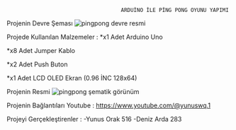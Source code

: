                                         ARDUİNO İLE PİNG PONG OYUNU YAPIMI

Projenin Devre Şeması
![pingpong devre resmi](https://github.com/yunusorak516/yunusorak516/assets/134952403/ff5d17f1-c1ab-4d02-84a3-8592bd640d1b)

Projede Kullanılan Malzemeler :
*x1 Adet Arduino Uno

*x8 Adet Jumper Kablo

*x2 Adet Push Buton

*x1 Adet LCD OLED Ekran (0.96 İNC 128x64)




Projenin Resmi
![pingpong şematik görünüm](https://github.com/yunusorak516/yunusorak516/assets/134952403/80c372c1-434f-4d3f-97a5-22cf87366b07)




Projenin Bağlantıları
Youtube : https://www.youtube.com/@yunuswq.1


Projeyi Gerçekleştirenler :
-Yunus Orak 516
-Deniz Arda 283
